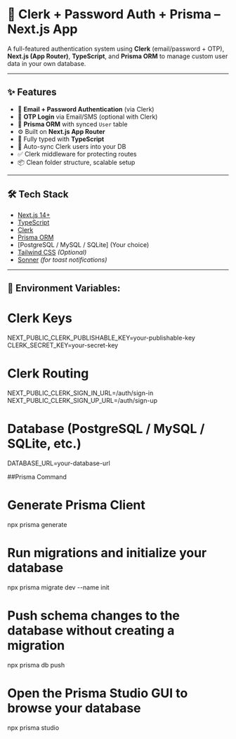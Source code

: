 
# 🔐 Clerk + Password Auth + Prisma – Next.js App

A full-featured authentication system using **Clerk** (email/password + OTP), **Next.js (App Router)**, **TypeScript**, and **Prisma ORM** to manage custom user data in your own database.

---

## ✨ Features

- 🔐 **Email + Password Authentication** (via Clerk)
- 📱 **OTP Login** via Email/SMS (optional with Clerk)
- 💾 **Prisma ORM** with synced `User` table
- ⚙️ Built on **Next.js App Router**
- 🧱 Fully typed with **TypeScript**
- 🔄 Auto-sync Clerk users into your DB
- ✅ Clerk middleware for protecting routes
- 📦 Clean folder structure, scalable setup
---

## 🛠 Tech Stack

- [Next.js 14+](https://nextjs.org/)
- [TypeScript](https://www.typescriptlang.org/)
- [Clerk](https://clerk.dev/)
- [Prisma ORM](https://www.prisma.io/)
- [PostgreSQL / MySQL / SQLite] (Your choice)
- [Tailwind CSS](https://tailwindcss.com/) *(Optional)*
- [Sonner](https://sonner.emilkowal.dev/) *(for toast notifications)*

---

## 📁 Environment Variables:
# Clerk Keys
NEXT_PUBLIC_CLERK_PUBLISHABLE_KEY=your-publishable-key
CLERK_SECRET_KEY=your-secret-key

# Clerk Routing
NEXT_PUBLIC_CLERK_SIGN_IN_URL=/auth/sign-in
NEXT_PUBLIC_CLERK_SIGN_UP_URL=/auth/sign-up

# Database (PostgreSQL / MySQL / SQLite, etc.)
DATABASE_URL=your-database-url


##Prisma Command
# Generate Prisma Client
npx prisma generate

# Run migrations and initialize your database
npx prisma migrate dev --name init

# Push schema changes to the database without creating a migration
npx prisma db push

# Open the Prisma Studio GUI to browse your database
npx prisma studio




